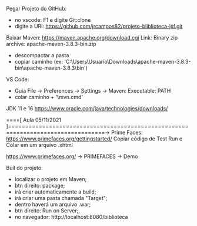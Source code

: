 Pegar Projeto do GitHub:
- no vscode: F1 e digite Git:clone
- digite a URl: https://github.com/jrcampos82/projeto-bliblioteca-jsf.git

Baixar Maven:
https://maven.apache.org/download.cgi
Link: Binary zip archive: apache-maven-3.8.3-bin.zip
 
- descompactar a pasta
- copiar caminho (ex: 'C:\Users\Usuario\Downloads\apache-maven-3.8.3-bin\apache-maven-3.8.3\bin')

VS Code:
- Guia File -> Preferences -> Settings -> Maven: Executable: PATH
- colar caminho + '\mvn.cmd'

JDK 11 e 16
https://www.oracle.com/java/technologies/downloads/


====[ Aula 05/11/2021 ]==================================================================================->
Prime Faces:
https://www.primefaces.org/gettingstarted/
Copiar código de Test Run e Colar em um arquivo .xhtml

https://www.primefaces.org/ -> PRIMEFACES -> Demo

Buil do projeto:
- localizar o projeto em Maven;
- btn direito: package;
- irá criar automaticamente a build;
- irá criar uma pasta chamada "Target";
- dentro haverá um arquivo .war;
- btn direito: Run on Server;,
- no navegador: http://localhost:8080/biblioteca
 
